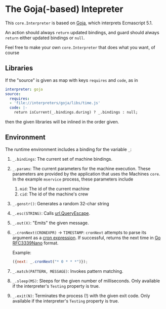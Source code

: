 # The Goja(-based) Intepreter

This `core.Interpreter` is based on
[Goja](https://github.com/dop251/goja), which interprets Ecmascript
5.1.

An action should always `return` updated bindings, and guard should
always `return` either updated bindings or `null`.


Feel free to make your own `core.Interpreter` that does what you want,
of course

## Libraries

If the "source" is given as map with keys `requires` and `code`, as in

```YAML
interpreter: goja
source:
  requires:
  - 'file://interpreters/goja/libs/time.js'
  code: |-
    return isCurrent(_.bindings.during) ? _.bindings : null;
```

then the given libraries will be inlined in the order given.


## Environment

The runtime environment includes a binding for the variable `_`:

1. `_.bindings`: The current set of machine bindings.

1.  `_.params`: The current parameters for the machine execution.
    These parameters are provided by the application that uses the
    Machines `core`.  In the example `mservice` process, these
    parameters include
   
    1. `mid`: The id of the current machine
	1. `cid`: The id of the machine's crew

1. `_.genstr()`: Generates a random 32-char string

1. `_.esc(STRING)`: Calls [url.QueryEscape](https://golang.org/pkg/net/url/#QueryEscape).

1. `_.out(X)`: "Emits" the given message.

1.  `_.cronNext(CRONEXPR)` → `TIMESTAMP`: `cronNext` attempts to parse
    its argument as a
    [cron expression](https://github.com/gorhill/cronexpr). If
    successful, returns the next time in
    [Go RFC3339Nano](https://golang.org/pkg/time/#pkg-constants)
    format.
   
    Example:
	
	```Javascript
	({next: _.cronNext("* 0 * * *")});
	```

1. `_.match(PATTERN, MESSAGE)`: Invokes pattern matching.

1. `_.sleep(MS)`: Sleeps for the given number of milliseconds.  Only
   available if the interpreter's `Testing` property is true.

1. `_.exit(N)`: Terminates the process (!) with the given exit code.
   Only available if the interpreter's `Testing` property is true.

